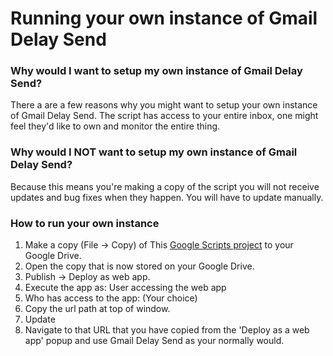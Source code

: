 # Running your own instance of Gmail Delay Send #

### Why would I want to setup my own instance of Gmail Delay Send? ###

There a are a few reasons why you might want to setup your own instance of Gmail Delay Send. The script has access to your entire inbox, one might feel they'd like to own and monitor the entire thing.

### Why would I **NOT** want to setup my own instance of Gmail Delay Send? ###

Because this means you're making a copy of the script you will not receive updates and bug fixes when they happen.  You will have to update manually.

### How to run your own instance ###
  1. Make a copy (File -> Copy) of This [Google Scripts project](https://script.google.com/d/1xw99BVptQuHPafUN-hb8tmnY87t0HnJEPdrygx-ZDa-1_bagSY-yWUlh/edit) to your Google Drive.
  1. Open the copy that is now stored on your Google Drive.
  1. Publish -> Deploy as web app.
  1. Execute the app as: User accessing the web app
  1. Who has access to the app: (Your choice)
  1. Copy the url path at top of window.
  1. Update
  1. Navigate to that URL that you have copied from the 'Deploy as a web app' popup and use Gmail Delay Send as your normally would.